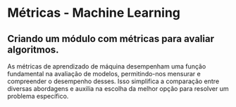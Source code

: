 # Métricas - Machine Learning

## Criando um módulo com métricas para avaliar algoritmos.

As métricas de aprendizado de máquina desempenham uma função fundamental na avaliação de modelos, permitindo-nos mensurar e compreender o desempenho desses. Isso simplifica a comparação entre diversas abordagens e auxilia na escolha da melhor opção para resolver um problema específico.
